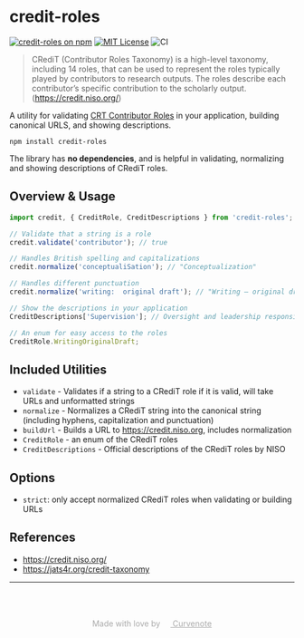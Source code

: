 # credit-roles

[![credit-roles on npm](https://img.shields.io/npm/v/credit-roles.svg)](https://www.npmjs.com/package/credit-roles)
[![MIT License](https://img.shields.io/badge/license-MIT-blue.svg)](https://github.com/curvenote/credit-roles/blob/main/LICENSE)
![CI](https://github.com/curvenote/credit-roles/workflows/CI/badge.svg)

> CRediT (Contributor Roles Taxonomy) is a high-level taxonomy, including 14 roles, that can be used to represent the roles typically played by contributors to research outputs. The roles describe each contributor’s specific contribution to the scholarly output. (https://credit.niso.org/)

A utility for validating [CRT Contributor Roles](https://credit.niso.org/) in your application, building canonical URLS, and showing descriptions.

```shell
npm install credit-roles
```

The library has **no dependencies**, and is helpful in validating, normalizing and showing descriptions of CRediT roles.

## Overview & Usage

```ts
import credit, { CreditRole, CreditDescriptions } from 'credit-roles';

// Validate that a string is a role
credit.validate('contributor'); // true

// Handles British spelling and capitalizations
credit.normalize('conceptualiSation'); // "Conceptualization"

// Handles different punctuation
credit.normalize('writing:  original draft'); // "Writing – original draft"

// Show the descriptions in your application
CreditDescriptions['Supervision']; // Oversight and leadership responsibility...

// An enum for easy access to the roles
CreditRole.WritingOriginalDraft;
```

## Included Utilities

- `validate` - Validates if a string to a CRediT role if it is valid, will take URLs and unformatted strings
- `normalize` - Normalizes a CRediT string into the canonical string (including hyphens, capitalization and punctuation)
- `buildUrl` - Builds a URL to https://credit.niso.org, includes normalization
- `CreditRole` - an enum of the CRediT roles
- `CreditDescriptions` - Official descriptions of the CRediT roles by NISO

## Options

- `strict`: only accept normalized CRediT roles when validating or building URLs

## References

- https://credit.niso.org/
- https://jats4r.org/credit-taxonomy

---

<p style="text-align: center; color: #aaa; padding-top: 50px">
  Made with love by
  <a href="https://curvenote.com" target="_blank" style="color: #aaa">
    <img src="https://curvenote.dev/images/icon.png" style="height: 1em" /> Curvenote
  </a>
</p>
